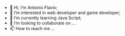 - 👋 Hi, I’m Antonio Flavio;
- 👀 I’m interested in web developer and game developer;
- 🌱 I’m currently learning Java Script;
- 💞️ I’m looking to collaborate on ...
- 📫 How to reach me ...

<!---
AntonioFlavioSe/AntonioFlavioSe is a ✨ special ✨ repository because its `README.md` (this file) appears on your GitHub profile.
You can click the Preview link to take a look at your changes.
--->
